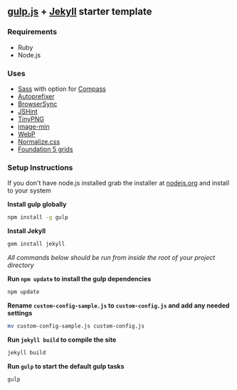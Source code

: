 ## [gulp.js](http://gulpjs.com/) + [Jekyll](http://jekyllrb.com/) starter template

### Requirements
- Ruby
- Node.js

### Uses
- [Sass](http://sass-lang.com/) with option for [Compass](http://compass-style.org/)
- [Autoprefixer](https://github.com/ai/autoprefixer)
- [BrowserSync](http://www.browsersync.io/)
- [JSHint](http://jshint.com/)
- [TinyPNG](https://tinypng.com/)
- [image-min](https://www.npmjs.org/package/gulp-imagemin)
- [WebP](https://developers.google.com/speed/webp/)
- [Normalize.css](https://github.com/necolas/normalize.css)
- [Foundation 5 grids](http://foundation.zurb.com/docs/components/grid.html)

### Setup Instructions

If you don't have node.js installed grab the installer at [nodejs.org](http://nodejs.org/) and install to your system

**Install gulp globally**

```zsh
npm install -g gulp
```

**Install Jekyll**

```zsh
gem install jekyll
```

*All commands below should be run from inside the root of your project directory*

**Run `npm update` to install the gulp dependencies**

```zsh
npm update
```

**Rename `custom-config-sample.js` to `custom-config.js` and add any needed settings**

```zsh
mv custom-config-sample.js custom-config.js
```

**Run `jekyll build` to compile the site**

```zsh
jekyll build
```

**Run `gulp` to start the default gulp tasks**

```zsh
gulp
```
